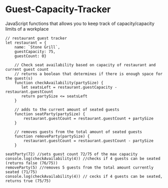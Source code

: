 # Guest-Capacity-Tracker
JavaScript functions that allows you to keep track of capacity/capacity limits of a workplace

    // restaurant guest tracker 
    let restaurant = {
        name: `Stone Grill`,
        guestCapacity: 75,
        guestCount: 0}

        // Check seat availability based on capacity of restaurant and current guest count
        // returns a boolean that determines if there is enough space for the guest(s)
        function checkAvailability(partySize) {
           let seatsLeft = restaurant.guestCapacity - restaurant.guestCount
           return partySize <= seatsLeft
        } 

        // adds to the current amount of seated guests
        function seatParty(partySize) {
            restaurant.guestCount = restaurant.guestCount + partySize
        }

        // removes guests from the total amount of seated guests
        function removeParty(partySize) {
            restaurant.guestCount = restaurant.guestCount - partySize
        }

    seatParty(72) //sets guest count 72/75 of the max capacity
    console.log(checkAvailability(4)) //checks if 4 guests can be seated (returns false (76/75))
    removeParty(5) //removes 5 guests from the total amount currently seated (71/75)
    console.log(checkAvailability(4)) // cecks if 4 guests can be seated, returns true (75/75)
